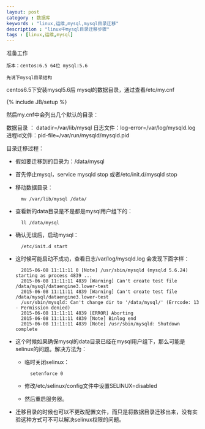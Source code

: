 ```yaml
---
layout: post
category : 数据库 
keywords : "linux,运维,mysql,mysql目录迁移"
description : "linux中mysql目录迁移步骤"
tags : [linux,运维,mysql]
---
```



准备工作

    版本：centos:6.5 64位 mysql:5.6

    先说下mysql目录结构

centos6.5下安装mysql5.6后 mysql的数据目录，通过查看/etc/my.cnf
<!--break-->

{% include JB/setup %}



然后my.cnf中会列出几个默认的目录：

数据目录 ： datadir=/var/lib/mysql
日志文件：log-error=/var/log/mysqld.log
进程id文件：pid-file=/var/run/mysqld/mysqld.pid

目录迁移过程：

- 假如要迁移到的目录为：/data/mysql
- 首先停止mysql，service mysqld stop 或者/etc/init.d/mysqld stop
- 移动数据目录：

        mv /var/lib/mysql /data/

- 查看新的data目录是不是都是mysql用户组下的：

        ll /data/mysql

- 确认无误后，启动mysql：

        /etc/init.d start

- 这时候可能启动不成功，查看日志/var/log/mysqld.log 会发现下面字样：

        2015-06-08 11:11:11 0 [Note] /usr/sbin/mysqld (mysqld 5.6.24) starting as process 4839 ...
        2015-06-08 11:11:11 4839 [Warning] Can't create test file /data/mysql/dataengine3.lower-test
        2015-06-08 11:11:11 4839 [Warning] Can't create test file /data/mysql/dataengine3.lower-test
        /usr/sbin/mysqld: Can't change dir to '/data/mysql/' (Errcode: 13 - Permission denied)
        2015-06-08 11:11:11 4839 [ERROR] Aborting
        2015-06-08 11:11:11 4839 [Note] Binlog end
        2015-06-08 11:11:11 4839 [Note] /usr/sbin/mysqld: Shutdown complete

- 这个时候如果确保mysql的data目录已经在mysql用户组下，那么可能是selinux的问题。解决方法为：
    
    - 临时关闭selinux：

            setenforce 0

    - 修改/etc/selinux/config文件中设置SELINUX=disabled
    - 然后重启服务器。
- 迁移目录的时候也可以不更改配置文件，而只是将数据目录迁移出来，没有实验这种方式可不可以解决selinux权限的问题。
